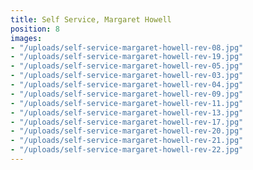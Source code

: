 ```yaml
---
title: Self Service, Margaret Howell
position: 8
images:
- "/uploads/self-service-margaret-howell-rev-08.jpg"
- "/uploads/self-service-margaret-howell-rev-19.jpg"
- "/uploads/self-service-margaret-howell-rev-05.jpg"
- "/uploads/self-service-margaret-howell-rev-03.jpg"
- "/uploads/self-service-margaret-howell-rev-04.jpg"
- "/uploads/self-service-margaret-howell-rev-09.jpg"
- "/uploads/self-service-margaret-howell-rev-11.jpg"
- "/uploads/self-service-margaret-howell-rev-13.jpg"
- "/uploads/self-service-margaret-howell-rev-17.jpg"
- "/uploads/self-service-margaret-howell-rev-20.jpg"
- "/uploads/self-service-margaret-howell-rev-21.jpg"
- "/uploads/self-service-margaret-howell-rev-22.jpg"
---
```


